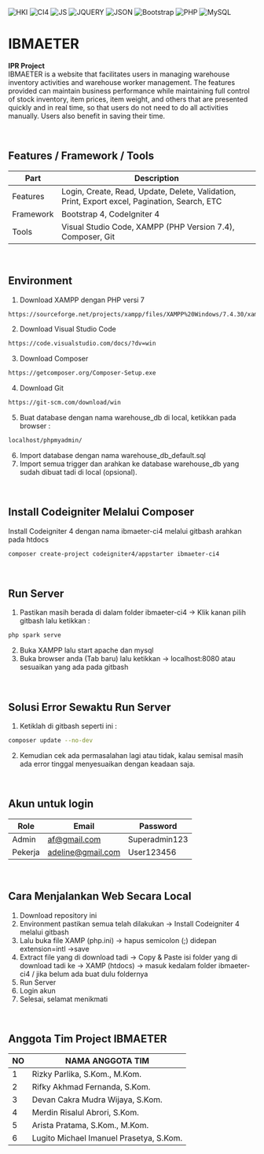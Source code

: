 ![HKI](https://img.shields.io/badge/Project-HKI-blue?logo=github&color=%23F7DF1E)
![CI4](https://img.shields.io/badge/-Codeigniter4-darkblue?style=flat&logo=Codeigniter)
![JS](https://img.shields.io/badge/Javascript-brown.svg?&style=flat&logo=javascript&logoColor=%23F7DF1E)
![JQUERY](https://img.shields.io/badge/JQuery-%23323330.svg?&style=flat&logo=jquery&logoColor=%23F7DF1E&color=FF3366)
![JSON](https://img.shields.io/badge/JSON-%23323330.svg?&style=flat&logo=json&logoColor=%23F7DF1E&color=9900FF)
![Bootstrap](https://img.shields.io/badge/-Bootstrap-purple.svg?&logo=bootstrap&logoColor=white)
![PHP](https://img.shields.io/badge/-PHP-darkgreen.svg?&logo=PHP&logoColor=white)
![MySQL](https://img.shields.io/badge/-MySQL-darkcyan.svg?style=flat&logo=mysql&logoColor=white)

# IBMAETER
<strong>IPR Project</strong><br>
IBMAETER is a website that facilitates users in managing warehouse inventory activities and warehouse worker management. The features provided can maintain business performance while maintaining full control of stock inventory, item prices, item weight, and others that are presented quickly and in real time, so that users do not need to do all activities manually. Users also benefit in saving their time.

<br>

## Features / Framework / Tools
| Part | Description |
| --- | --- |
| Features | Login, Create, Read, Update, Delete, Validation, Print, Export excel, Pagination, Search, ETC |
| Framework | Bootstrap 4, CodeIgniter 4 |
| Tools | Visual Studio Code, XAMPP (PHP Version 7.4), Composer, Git |

<br>

## Environment
1. Download XAMPP dengan PHP versi 7
```bash
https://sourceforge.net/projects/xampp/files/XAMPP%20Windows/7.4.30/xampp-windows-x64-7.4.30-1-VC15-installer.exe/download
```
2. Download Visual Studio Code 
```bash
https://code.visualstudio.com/docs/?dv=win
```
3. Download Composer
```bash
https://getcomposer.org/Composer-Setup.exe
```
4. Download Git
```bash
https://git-scm.com/download/win
```
5. Buat database dengan nama warehouse_db di local, ketikkan pada browser :
```bash
localhost/phpmyadmin/
```
6. Import database dengan nama warehouse_db_default.sql
7. Import semua trigger dan arahkan ke database warehouse_db yang sudah dibuat tadi di local (opsional).

<br>

## Install Codeigniter Melalui Composer
Install Codeigniter 4 dengan nama ibmaeter-ci4 melalui gitbash arahkan pada htdocs
```bash
composer create-project codeigniter4/appstarter ibmaeter-ci4
```

<br>

## Run Server
1. Pastikan masih berada di dalam folder ibmaeter-ci4 -> Klik kanan pilih gitbash lalu ketikkan :
```bash
php spark serve
```
2. Buka XAMPP lalu start apache dan mysql
3. Buka browser anda (Tab baru) lalu ketikkan -> localhost:8080 atau sesuaikan yang ada pada gitbash

<br>

## Solusi Error Sewaktu Run Server
1. Ketiklah di gitbash seperti ini :
```bash
composer update --no-dev
```
2. Kemudian cek ada permasalahan lagi atau tidak, kalau semisal masih ada error tinggal menyesuaikan dengan keadaan saja.

<br>

## Akun untuk login
| Role | Email | Password |
| --- | --- | --- |
| Admin | af@gmail.com | Superadmin123 |
| Pekerja | adeline@gmail.com | User123456 |

<br>

## Cara Menjalankan Web Secara Local
1. Download repository ini
2. Environment pastikan semua telah dilakukan -> Install Codeigniter 4 melalui gitbash
3. Lalu buka file XAMP (php.ini) -> hapus semicolon (;) didepan extension=intl ->save
4. Extract file yang di download tadi -> Copy & Paste isi folder yang di download tadi ke -> XAMP (htdocs) -> masuk kedalam folder ibmaeter-ci4 / jika belum ada buat dulu foldernya
5. Run Server
6. Login akun
7. Selesai, selamat menikmati

<br>

## Anggota Tim Project IBMAETER
| NO | NAMA ANGGOTA TIM |
| --- | --- |
| 1 | Rizky Parlika, S.Kom., M.Kom. |
| 2 | Rifky Akhmad Fernanda, S.Kom. |
| 3 | Devan Cakra Mudra Wijaya, S.Kom. |
| 4 | Merdin Risalul Abrori, S.Kom. |
| 5 | Arista Pratama, S.Kom., M.Kom. |
| 6 | Lugito Michael Imanuel Prasetya, S.Kom. |
